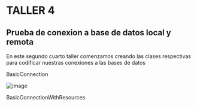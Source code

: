 # TALLER 4
## Prueba de conexion a base de datos local y remota

En este segundo cuarto taller comenzamos creando las clases respectivas para codificar nuestras conexiones a las bases de datos 

BasicConnection

![image](https://user-images.githubusercontent.com/125483059/236600373-18987ef3-8791-4646-8ec4-d3bebdd017d6.png)


BasicConnectionWithResources
